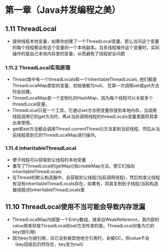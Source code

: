 # 第一章（Java并发编程之美）
## 1.11 ThreadLocal
* 提供线程本地变量，如果你创建了一个ThreadLocal变量，那么访问这个变量的每个线程都会有这个变量的一个本地副本。当多线程操作这个变量时，实际操作的是自己本地内存里的变量，从而避免了线程安全问题
### 1.11.2 ThreadLocal实现原理
* Thread类中有一个threadLocals和一个inheritableThreadLocals, 他们都是ThreadLocalMap类型的变量，初始值都为null， 在第一次调用set或get方法时会创建。
* ThreadLocalMap是一个定制化的HashMap，因为每个线程可以关联多个threadLocal变量。
* ThreadLocal只是一个工具，它通过set方法把变量存放到本地内存，当调用线程调用它的get方法时，再从当前调用线程的threadLocals变量里面将其拿出来使用。
* get和set方法都会调用Thread.currentThread()方法拿到当前线程，然后从当前线程拿到它的ThreadLocalMap进行操作。

### 1.11.4 InheritableThreadLocal
* 使子线程可以获取到父线程的本地变量
* 重写了ThreadLocal的getMap()和createMap方法，使它们指向inheritableThreadLocals
* 在Thread的默认构造器中，会获取到父线程(当前调用线程)，然后检查父线程有没有inheritableThreadLocals存在，如果有，将其复制到子线程(当前构造器线程)的inheritableThreadLocals里

## 11.10 ThreadLocal使用不当可能会导致内存泄漏
* ThreadLocalMap内部是一个Entry数组，继承自WeakReference，其内部的value用来存放ThreadLocal的set方法传递的值，ThreadLocal对象为它的key(弱引用)
* 因为key为弱引用，当它没有被其他地方引用时，会被GC，但value不会（key回收后仍然存在，key变为null）